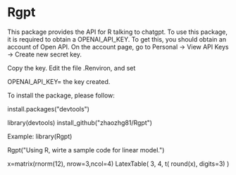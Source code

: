 # Rgpt


This package provides the API for R talking to chatgpt. To use this package, it is required to obtain a OPENAI_API_KEY. To get this, you should obtain an account of Open API. On the account page, go to 
Personal -> View API Keys -> Create new secret key. 

Copy the key. 
Edit the file .Renviron, and set 

OPENAI_API_KEY= the key created.

To install the package, please follow:

	
install.packages("devtools")

library(devtools)
install_github("zhaozhg81/Rgpt")


Example:
library(Rgpt)

Rgpt("Using R, wirte a sample code for linear model.")

x=matrix(rnorm(12), nrow=3,ncol=4) 
LatexTable( 3, 4, t( round(x), digits=3) )
